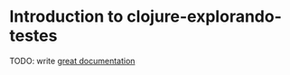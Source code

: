 # Introduction to clojure-explorando-testes

TODO: write [great documentation](http://jacobian.org/writing/what-to-write/)
